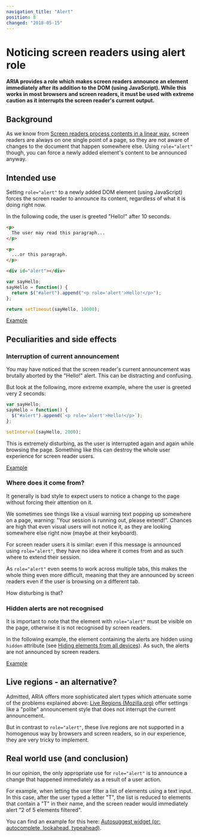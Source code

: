 ```yaml
---
navigation_title: "Alert"
position: 8
changed: "2018-05-15"
---
```


# Noticing screen readers using alert role

**ARIA provides a role which makes screen readers announce an element immediately after its addition to the DOM (using JavaScript). While this works in most browsers and screen readers, it must be used with extreme caution as it interrupts the screen reader's current output.**

## Background

As we know from [Screen readers process contents in a linear way](/knowledge/desktop-screen-readers/linear-processing), screen readers are always on one single point of a page, so they are not aware of changes to the document that happen somewhere else. Using `role="alert"` though, you can force a newly added element's content to be announced anyway.

## Intended use

Setting `role="alert"` to a newly added DOM element (using JavaScript) forces the screen reader to announce its content, regardless of what it is doing right now.

In the following code, the user is greeted "Hello!" after 10 seconds.

```html
<p>
  The user may read this paragraph...
</p>

<p>
  ...or this paragraph.
</p>

<div id="alert"></div>
```

```javascript
var sayHello;
sayHello = function() {
  return $("#alert").append("<p role='alert'>Hello!</p>");
};

return setTimeout(sayHello, 10000);
```

[Example](_examples/single-announcement-of-an-element-using-alert-role)

## Peculiarities and side effects

### Interruption of current announcement

You may have noticed that the screen reader's current announcement was brutally aborted by the "Hello!" alert. This can be distracting and confusing.

But look at the following, more extreme example, where the user is greeted very 2 seconds:

```javascript
var sayHello;
sayHello = function() {
  $("#alert").append(`<p role='alert'>Hello!</p>`);
};

setInterval(sayHello, 2000);
```

This is extremely disturbing, as the user is interrupted again and again while browsing the page. Something like this can destroy the whole user experience for screen reader users.

[Example](_examples/loop-announcement-of-an-element-using-alert-role)

### Where does it come from?

It generally is bad style to expect users to notice a change to the page without forcing their attention on it.

We sometimes see things like a visual warning text popping up somewhere on a page, warning: "Your session is running out, please extend!". Chances are high that even visual users will not notice it, as they are looking somewhere else right now (maybe at their keyboard).

For screen reader users it is similar: even if this message is announced using `role="alert"`, they have no idea where it comes from and as such where to extend their session.

As `role="alert"` even seems to work across multiple tabs, this makes the whole thing even more difficult, meaning that they are announced by screen readers even if the user is browsing on a different tab.

How disturbing is that?

### Hidden alerts are not recognised

It is important to note that the element with `role="alert"` must be visible on the page, otherwise it is not recognised by screen readers.

In the following example, the element containing the alerts are hidden using `hidden` attribute (see [Hiding elements from all devices](/examples/hiding-elements/from-all-devices)). As such, the alerts are not announced by screen readers.

[Example](_examples/loop-announcement-of-an-element-using-hidden-alert-role)

## Live regions - an alternative?

Admitted, ARIA offers more sophisticated alert types which attenuate some of the problems explained above: [Live Regions (Mozilla.org)](https://developer.mozilla.org/en-US/docs/Web/Accessibility/ARIA/ARIA_Live_Regions) offer settings like a "polite" announcement style that does not interrupt the current announcement.

But in contrast to `role="alert"`, these live regions are not supported in a homogenous way by browsers and screen readers, so in our experience, they are very tricky to implement.

## Real world use (and conclusion)

In our opinion, the only appropriate use for `role="alert"` is to announce a change that happened immediately as a result of a user action.

For example, when letting the user filter a list of elements using a text input. In this case, after the user typed a letter "T", the list is reduced to elements that contain a "T" in their name, and the screen reader would immediately alert "2 of 5 elements filtered".

You can find an example for this here: [Autosuggest widget (or: autocomplete, lookahead, typeahead)](/examples/widgets/autosuggest).
